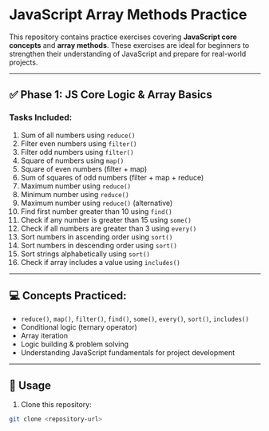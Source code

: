 # JavaScript Array Methods Practice

This repository contains practice exercises covering **JavaScript core concepts** and **array methods**. These exercises are ideal for beginners to strengthen their understanding of JavaScript and prepare for real-world projects.

---

## ✅ Phase 1: JS Core Logic & Array Basics

### Tasks Included:
1. Sum of all numbers using `reduce()`
2. Filter even numbers using `filter()`
3. Filter odd numbers using `filter()`
4. Square of numbers using `map()`
5. Square of even numbers (filter + map)
6. Sum of squares of odd numbers (filter + map + reduce)
7. Maximum number using `reduce()`
8. Minimum number using `reduce()`
9. Maximum number using `reduce()` (alternative)
10. Find first number greater than 10 using `find()`
11. Check if any number is greater than 15 using `some()`
12. Check if all numbers are greater than 3 using `every()`
13. Sort numbers in ascending order using `sort()`
14. Sort numbers in descending order using `sort()`
15. Sort strings alphabetically using `sort()`
16. Check if array includes a value using `includes()`

---

## 💻 Concepts Practiced:
- `reduce()`, `map()`, `filter()`, `find()`, `some()`, `every()`, `sort()`, `includes()`
- Conditional logic (ternary operator)
- Array iteration
- Logic building & problem solving
- Understanding JavaScript fundamentals for project development

---

## 📝 Usage
1. Clone this repository:
```bash
git clone <repository-url>
